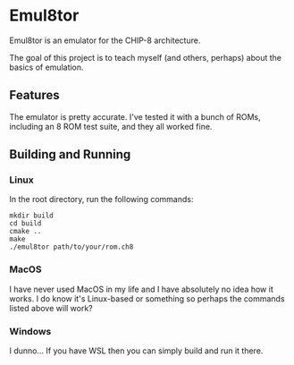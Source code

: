 # Emul8tor

Emul8tor is an emulator for the CHIP-8 architecture.

The goal of this project is to teach myself (and others, perhaps) about the basics of emulation.

## Features

The emulator is pretty accurate. I've tested it with a bunch of ROMs, including an 8 ROM test suite, and they all worked fine.

## Building and Running

### Linux
In the root directory, run the following commands:
```
mkdir build
cd build
cmake ..
make
./emul8tor path/to/your/rom.ch8
```

### MacOS
I have never used MacOS in my life and I have absolutely no idea how it works. I do know it's Linux-based or something so perhaps the commands
listed above will work?

### Windows
I dunno... If you have WSL then you can simply build and run it there.
